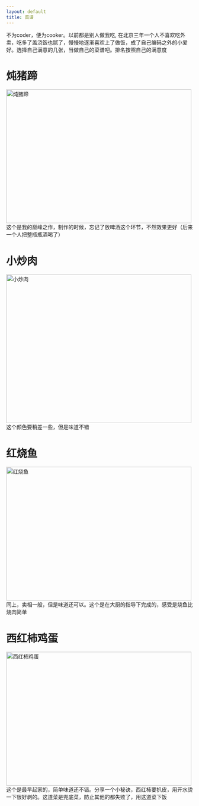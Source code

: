```yaml
---
layout: default
title: 菜谱
---
```

不为coder，便为cooker。以前都是别人做我吃, 在北京三年一个人不喜欢吃外卖，吃多了盖浇饭也腻了，慢慢地逐渐喜欢上了做饭，成了自己编码之外的小爱好。选择自己满意的几张，当做自己的菜谱吧。排名按照自己的满意度

炖猪蹄
=====
<img src="http://dbp-resource.cdn.bcebos.com/41809ea5-24e1-4616-4f5f-43055aa24060/cook.jpeg"  title="炖猪蹄" width="500" height="360"/><br/> 
这个是我的巅峰之作，制作的时候，忘记了放啤酒这个环节，不然效果更好（后来一个人把整瓶瓶酒喝了）  

小炒肉
=====
<img src="http://dbp-resource.cdn.bcebos.com/41809ea5-24e1-4616-4f5f-43055aa24060/meat.jpeg"  title="小炒肉" width="500" height="400"/><br/>
这个颜色要稍差一些，但是味道不错  

红烧鱼
=====
<img src="http://dbp-resource.cdn.bcebos.com/41809ea5-24e1-4616-4f5f-43055aa24060/fish.jpeg"  title="红烧鱼" width="500" height="360"/><br/>
同上，卖相一般，但是味道还可以。这个是在大厨的指导下完成的，感受是烧鱼比烧肉简单  

西红柿鸡蛋
=========  
<img src="http://dbp-resource.cdn.bcebos.com/41809ea5-24e1-4616-4f5f-43055aa24060/xihongshi.jpeg"  title="西红柿鸡蛋" width="500" height="360"/><br/> 
这个是最早起家的，简单味道还不错。分享一个小秘诀，西红柿要扒皮，用开水烫一下很好剥的。这道菜是兜底菜，防止其他的都失败了，用这道菜下饭


